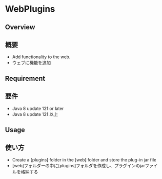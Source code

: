 # WebPlugins
## Overview

## 概要

 * Add functionality to the web.
 * ウェブに機能を追加
## Requirement

## 要件

 * Java 8 update 121 or later
 * Java 8 update 121 以上
## Usage

## 使い方

 * Create a [plugins] folder in the [web] folder and store the plug-in jar file
 * [web]フォルダーの中に[plugins]フォルダを作成し、プラグインのjarファイルを格納する
